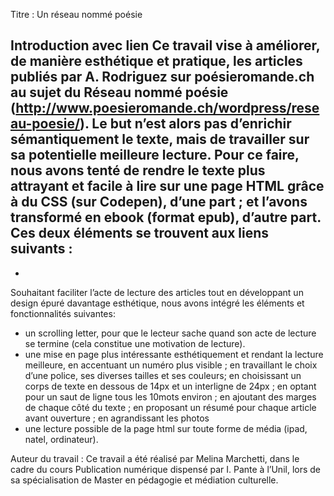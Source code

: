 Titre : Un réseau nommé poésie


Introduction avec lien
Ce travail vise à améliorer, de manière esthétique et pratique, les articles publiés par A. Rodriguez sur poésieromande.ch au sujet du Réseau nommé poésie (http://www.poesieromande.ch/wordpress/reseau-poesie/). Le but n’est alors pas d’enrichir sémantiquement le texte, mais de travailler sur sa potentielle meilleure lecture. Pour ce faire, nous avons tenté de rendre le texte plus attrayant et facile à lire sur une page HTML grâce à du CSS (sur Codepen), d’une part ; et l’avons transformé en ebook (format epub), d’autre part. 
Ces deux éléments se trouvent aux liens suivants :
-	
-	

Souhaitant faciliter l’acte de lecture des articles tout en développant un design épuré davantage esthétique, nous avons intégré les éléments et fonctionnalités suivantes: 
-	un scrolling letter, pour que le lecteur sache quand son acte de lecture se termine (cela constitue une motivation de lecture).
-	une mise en page plus intéressante esthétiquement et rendant la lecture meilleure, en accentuant un numéro plus visible ; en travaillant le choix d’une police, ses diverses tailles et ses couleurs; en choisissant un corps de texte en dessous de 14px et un interligne de 24px ; en optant pour un saut de ligne tous les 10mots environ ; en ajoutant des marges de chaque côté du texte ; en proposant un résumé pour chaque article avant ouverture ; en agrandissant les photos
-	une lecture possible de la page html sur toute forme de média (ipad, natel, ordinateur). 


Auteur du travail :
Ce travail a été réalisé par Melina Marchetti, dans le cadre du cours Publication numérique dispensé par I. Pante à l’Unil, lors de sa spécialisation de Master en pédagogie et médiation culturelle. 

